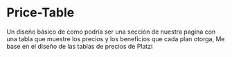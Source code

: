 # Price-Table
Un diseño básico de como podría ser una sección de nuestra pagina con una tabla que muestre los precios y los beneficios que cada plan otorga, Me base en el diseño de las tablas de precios de Platzi
